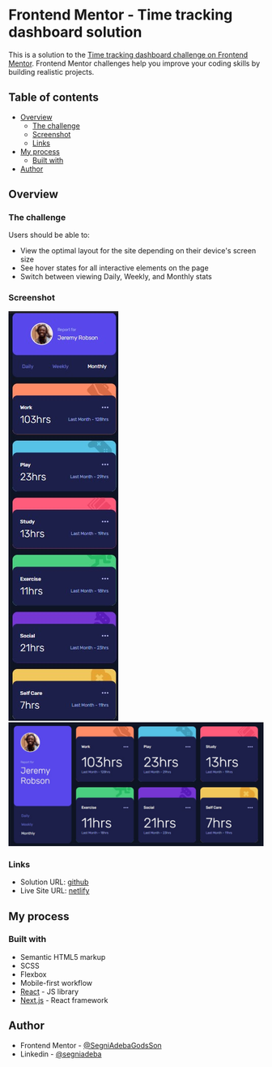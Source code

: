 # Frontend Mentor - Time tracking dashboard solution

This is a solution to the [Time tracking dashboard challenge on Frontend Mentor](https://www.frontendmentor.io/challenges/time-tracking-dashboard-UIQ7167Jw). Frontend Mentor challenges help you improve your coding skills by building realistic projects.

## Table of contents

- [Overview](#overview)
  - [The challenge](#the-challenge)
  - [Screenshot](#screenshot)
  - [Links](#links)
- [My process](#my-process)
  - [Built with](#built-with)
- [Author](#author)

## Overview

### The challenge

Users should be able to:

- View the optimal layout for the site depending on their device's screen size
- See hover states for all interactive elements on the page
- Switch between viewing Daily, Weekly, and Monthly stats

### Screenshot

![](./screenshot-mobile.jpg)
![](./screenshot-desktop.jpg)

### Links

- Solution URL: [github](https://github.com/SegniAdebaGodsSon/Frontend-Mentor/tree/master/Time%20tracking%20dashboard/time-tracking-dashboard)
- Live Site URL: [netlify](https://delicate-bunny-80a842.netlify.app/)

## My process

### Built with

- Semantic HTML5 markup
- SCSS
- Flexbox
- Mobile-first workflow
- [React](https://reactjs.org/) - JS library
- [Next.js](https://nextjs.org/) - React framework

## Author

- Frontend Mentor - [@SegniAdebaGodsSon](https://www.frontendmentor.io/profile/SegniAdebaGodsSon)
- Linkedin - [@segniadeba](https://www.linkedin.com/in/segniadeba/)
